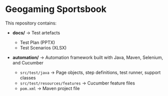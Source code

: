 # Geogaming Sportsbook

This repository contains:

- **docs/** → Test artefacts  
  - Test Plan (PPTX)  
  - Test Scenarios (XLSX)  

- **automation/** → Automation framework built with Java, Maven, Selenium, and Cucumber  
  - `src/test/java` → Page objects, step definitions, test runner, support classes  
  - `src/test/resources/features` → Cucumber feature files  
  - `pom.xml` → Maven project file
